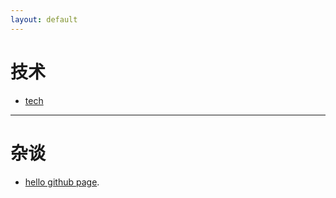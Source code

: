```yaml
---
layout: default
---
```


# **技术**
*  [tech](./tech)

--- 

# **杂谈**
* [hello github page](./docs/first-post.md).

